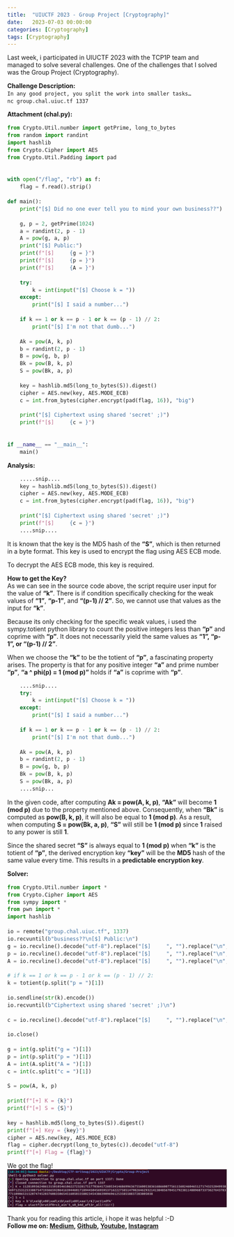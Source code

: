 ```yaml
---
title:  "UIUCTF 2023 - Group Project [Cryptography]"
date:   2023-07-03 00:00:00
categories: [Cryptography]
tags: [Cryptography]
---
```

Last week, i participated in UIUCTF 2023 with the TCP1P team and managed to solve several challenges. One of the challenges that I solved was the Group Project (Cryptography).

<!--more-->

**Challenge Description:**\
`In any good project, you split the work into smaller tasks…`\
`nc group.chal.uiuc.tf 1337`

**Attachment (chal.py):**
``` python
from Crypto.Util.number import getPrime, long_to_bytes
from random import randint
import hashlib
from Crypto.Cipher import AES
from Crypto.Util.Padding import pad


with open("/flag", "rb") as f:
    flag = f.read().strip()

def main():
    print("[$] Did no one ever tell you to mind your own business??")

    g, p = 2, getPrime(1024)
    a = randint(2, p - 1)
    A = pow(g, a, p)
    print("[$] Public:")
    print(f"[$]     {g = }")
    print(f"[$]     {p = }")
    print(f"[$]     {A = }")

    try:
        k = int(input("[$] Choose k = "))
    except:
        print("[$] I said a number...")

    if k == 1 or k == p - 1 or k == (p - 1) // 2:
        print("[$] I'm not that dumb...")

    Ak = pow(A, k, p)
    b = randint(2, p - 1)
    B = pow(g, b, p)
    Bk = pow(B, k, p)
    S = pow(Bk, a, p)

    key = hashlib.md5(long_to_bytes(S)).digest()
    cipher = AES.new(key, AES.MODE_ECB)
    c = int.from_bytes(cipher.encrypt(pad(flag, 16)), "big")

    print("[$] Ciphertext using shared 'secret' ;)")
    print(f"[$]     {c = }")


if __name__ == "__main__":
    main()
```

**Analysis:**
``` python
    .....snip....
    key = hashlib.md5(long_to_bytes(S)).digest()
    cipher = AES.new(key, AES.MODE_ECB)
    c = int.from_bytes(cipher.encrypt(pad(flag, 16)), "big")

    print("[$] Ciphertext using shared 'secret' ;)")
    print(f"[$]     {c = }")
    ....snip....
```
It is known that the key is the MD5 hash of the **“S”**, which is then returned in a byte format. This key is used to encrypt the flag using AES ECB mode.

To decrypt the AES ECB mode, this key is required.

**How to get the Key?**\
As we can see in the source code above, the script require user input for the value of **“k”**. There is if condition specifically checking for the weak values of **“1”**, **“p-1”**, and **“(p-1) // 2”**. So, we cannot use that values as the input for **“k”**.

Because its only checking for the specific weak values, i used the sympy.totient python library to count the positive integers less than **“p”** and coprime with **“p”**. It does not necessarily yield the same values as **“1”, “p-1”, or “(p-1) // 2”**.

When we choose the **“k”** to be the totient of **“p”**, a fascinating property arises. The property is that for any positive integer **“a”** and prime number **“p”**, **“a ^ phi(p) = 1 (mod p)”** holds if **“a”** is coprime with **“p”**.

``` python
    ....snip....
    try:
        k = int(input("[$] Choose k = "))
    except:
        print("[$] I said a number...")

    if k == 1 or k == p - 1 or k == (p - 1) // 2:
        print("[$] I'm not that dumb...")

    Ak = pow(A, k, p)
    b = randint(2, p - 1)
    B = pow(g, b, p)
    Bk = pow(B, k, p)
    S = pow(Bk, a, p)
    ....snip...
```

In the given code, after computing **Ak = pow(A, k, p)**, **“Ak”** will become **1 (mod p)** due to the property mentioned above. Consequently, when **“Bk”** is computed as **pow(B, k, p)**, it will also be equal to **1 (mod p)**. As a result, when computing **S = pow(Bk, a, p)**, **“S”** will still be **1 (mod p)** since **1** raised to any power is still **1**.

Since the shared secret **“S”** is always equal to **1 (mod p)** when **“k”** is the totient of **“p”**, the derived encryption key **“key”** will be the **MD5** hash of the same value every time. This results in a **predictable encryption key**.

**Solver:**
``` python
from Crypto.Util.number import *
from Crypto.Cipher import AES
from sympy import *
from pwn import *
import hashlib

io = remote("group.chal.uiuc.tf", 1337)
io.recvuntil(b"business??\n[$] Public:\n")
g = io.recvline().decode("utf-8").replace("[$]     ", "").replace("\n", "")
p = io.recvline().decode("utf-8").replace("[$]     ", "").replace("\n", "")
A = io.recvline().decode("utf-8").replace("[$]     ", "").replace("\n", "")

# if k == 1 or k == p - 1 or k == (p - 1) // 2:
k = totient(p.split("p = ")[1])

io.sendline(str(k).encode())
io.recvuntil(b"Ciphertext using shared 'secret' ;)\n")

c = io.recvline().decode("utf-8").replace("[$]     ", "").replace("\n", "")

io.close()

g = int(g.split("g = ")[1])
p = int(p.split("p = ")[1])
A = int(A.split("A = ")[1])
c = int(c.split("c = ")[1])

S = pow(A, k, p)

print(f"[+] K = {k}")
print(f"[+] S = {S}")

key = hashlib.md5(long_to_bytes(S)).digest()
print(f"[+] Key = {key}")
cipher = AES.new(key, AES.MODE_ECB)
flag = cipher.decrypt(long_to_bytes(c)).decode("utf-8")
print(f"[+] Flag = {flag}")
```

We got the flag!
![Flag](/images/post/UIUCTF2023_flag.png)

Thank you for reading this article, i hope it was helpful :-D\
**Follow me on: [Medium], [Github], [Youtube], [Instagram]**

[Medium]: https://banua.medium.com
[Github]: https://github.com/banuaa
[Youtube]: https://www.youtube.com/@muhammad.iwn-banua
[Instagram]: https://www.instagram.com/muhammad.iwn